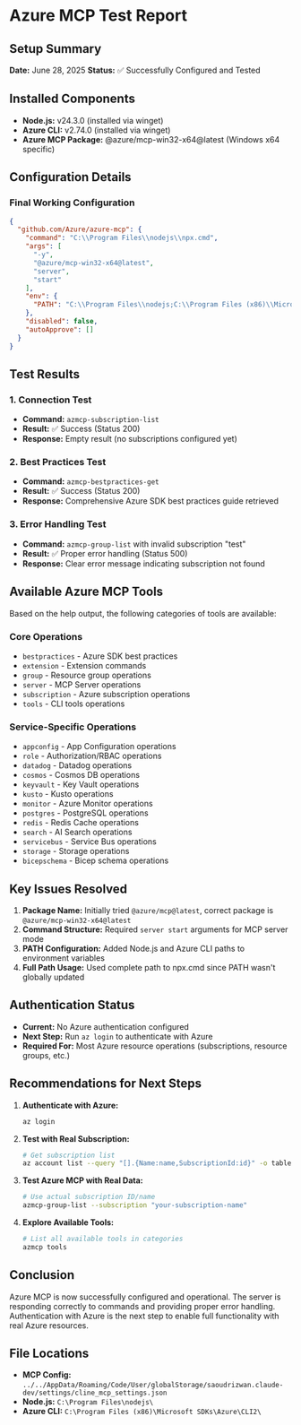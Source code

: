 # Azure MCP Test Report

## Setup Summary
**Date:** June 28, 2025
**Status:** ✅ Successfully Configured and Tested

## Installed Components
- **Node.js:** v24.3.0 (installed via winget)
- **Azure CLI:** v2.74.0 (installed via winget)
- **Azure MCP Package:** @azure/mcp-win32-x64@latest (Windows x64 specific)

## Configuration Details

### Final Working Configuration
```json
{
  "github.com/Azure/azure-mcp": {
    "command": "C:\\Program Files\\nodejs\\npx.cmd",
    "args": [
      "-y",
      "@azure/mcp-win32-x64@latest",
      "server",
      "start"
    ],
    "env": {
      "PATH": "C:\\Program Files\\nodejs;C:\\Program Files (x86)\\Microsoft SDKs\\Azure\\CLI2\\wbin;%PATH%"
    },
    "disabled": false,
    "autoApprove": []
  }
}
```

## Test Results

### 1. Connection Test
- **Command:** `azmcp-subscription-list`
- **Result:** ✅ Success (Status 200)
- **Response:** Empty result (no subscriptions configured yet)

### 2. Best Practices Test
- **Command:** `azmcp-bestpractices-get`
- **Result:** ✅ Success (Status 200)
- **Response:** Comprehensive Azure SDK best practices guide retrieved

### 3. Error Handling Test
- **Command:** `azmcp-group-list` with invalid subscription "test"
- **Result:** ✅ Proper error handling (Status 500)
- **Response:** Clear error message indicating subscription not found

## Available Azure MCP Tools
Based on the help output, the following categories of tools are available:

### Core Operations
- `bestpractices` - Azure SDK best practices
- `extension` - Extension commands
- `group` - Resource group operations
- `server` - MCP Server operations
- `subscription` - Azure subscription operations
- `tools` - CLI tools operations

### Service-Specific Operations
- `appconfig` - App Configuration operations
- `role` - Authorization/RBAC operations
- `datadog` - Datadog operations
- `cosmos` - Cosmos DB operations
- `keyvault` - Key Vault operations
- `kusto` - Kusto operations
- `monitor` - Azure Monitor operations
- `postgres` - PostgreSQL operations
- `redis` - Redis Cache operations
- `search` - AI Search operations
- `servicebus` - Service Bus operations
- `storage` - Storage operations
- `bicepschema` - Bicep schema operations

## Key Issues Resolved

1. **Package Name:** Initially tried `@azure/mcp@latest`, correct package is `@azure/mcp-win32-x64@latest`
2. **Command Structure:** Required `server start` arguments for MCP server mode
3. **PATH Configuration:** Added Node.js and Azure CLI paths to environment variables
4. **Full Path Usage:** Used complete path to npx.cmd since PATH wasn't globally updated

## Authentication Status
- **Current:** No Azure authentication configured
- **Next Step:** Run `az login` to authenticate with Azure
- **Required For:** Most Azure resource operations (subscriptions, resource groups, etc.)

## Recommendations for Next Steps

1. **Authenticate with Azure:**
   ```powershell
   az login
   ```

2. **Test with Real Subscription:**
   ```bash
   # Get subscription list
   az account list --query "[].{Name:name,SubscriptionId:id}" -o table
   ```

3. **Test Azure MCP with Real Data:**
   ```bash
   # Use actual subscription ID/name
   azmcp-group-list --subscription "your-subscription-name"
   ```

4. **Explore Available Tools:**
   ```bash
   # List all available tools in categories
   azmcp tools
   ```

## Conclusion
Azure MCP is now successfully configured and operational. The server is responding correctly to commands and providing proper error handling. Authentication with Azure is the next step to enable full functionality with real Azure resources.

## File Locations
- **MCP Config:** `../../AppData/Roaming/Code/User/globalStorage/saoudrizwan.claude-dev/settings/cline_mcp_settings.json`
- **Node.js:** `C:\Program Files\nodejs\`
- **Azure CLI:** `C:\Program Files (x86)\Microsoft SDKs\Azure\CLI2\`
